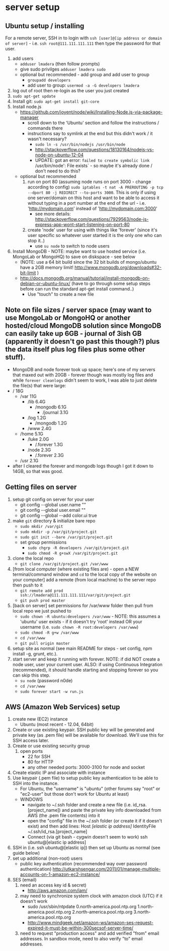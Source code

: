 # server setup

## Ubuntu setup / installing
For a remote server, SSH in to login with `ssh [user]@[ip address or domain of server]` - i.e. `ssh root@111.111.111.111` then type the password for that user.
1. add users
	- `adduser lmadera` (then follow prompts)
	- give sudo privilges `adduser lmadera sudo`
	- optional but recommended - add group and add user to group
		- `groupadd developers`
		- add user to group: `usermod -a -G developers lmadera`
2. log out of root then re-login as the user you just created
3. `sudo apt-get update`
4. Install git: `sudo apt-get install git-core`
5. Install node.js
	- https://github.com/joyent/node/wiki/Installing-Node.js-via-package-manager
		- scroll down to the 'Ubuntu' section and follow the instructions / commands there
		- instructions say to symlink at the end but this didn't work / it wasn't necessary?
			- `sudo ln -s /usr/bin/nodejs /usr/bin/node`
			- http://stackoverflow.com/questions/18130164/nodejs-vs-node-on-ubuntu-12-04
			- UPDATE: got an error: `failed to create symbolic link `/usr/bin/node': File exists` - so maybe it's already done / don't need to do this?
	- optional but recommended
		1. run on port 80 (assuming node runs on port 3000 - change according to config) `sudo iptables -t nat -A PREROUTING -p tcp --dport 80 -j REDIRECT --to-ports 3000`. This is only if using one server/domain on this host and want to be able to access it without typing in a port number at the end of the url - i.e. 'http://mydomain.com' instead of 'http://mydomain.com:3000'
			- see more details: http://stackoverflow.com/questions/7929563/node-js-express-app-wont-start-listening-on-port-80
		2. create 'node' user for using with things like 'forever' (since it's user specific so whatever user started it is the only one who can stop it..)
			- use `su node` to switch to node users
6. Install MongoDB - NOTE: maybe want to use hosted service (i.e. MongoLab or MongoHQ) to save on diskspace - see below
	- (NOTE: use a 64 bit build since the 32 bit builds of mongo/ubuntu have a 2GB memory limit! http://www.mongodb.org/downloads#32-bit-limit )
	- http://docs.mongodb.org/manual/tutorial/install-mongodb-on-debian-or-ubuntu-linux/ (have to go through some setup steps before can run the standard apt-get install command..)
		- Use "touch" to create a new file
		
## Note on file sizes / server space (may want to use MongoLab or MongoHQ or another hosted/cloud MongoDB solution since MongoDB can easily take up 6GB - journal of 3ish GB (apparently it doesn't go past this though?) plus the data itself plus log files plus some other stuff).
- MongoDB and node forever took up space; here's one of my servers that maxed out with 20GB - forever though was mostly log files and while `forever cleanlogs` didn't seem to work, I was able to just delete the file(s) that were large:
- / 18G
	- /var 11G
		- /lib 6.4G
			- /mongodb 6.1G
				- /journal 3.1G
		- /log 1.2G
			- /mongodb 1.2G
		- /www 2.4G
	- /home 5.1G
		- /luke 2.0G
			- /.forever 1.3G
		- /node 2.3G
			- /.forever 2.3G
	- /usr 2.1G
- after I cleared the forever and mongodb logs though I got it down to 14GB, so that was good.


## Getting files on server
1. setup git config on server for your user
	- git config --global user.name "<your name>"
	- git config --global user.email "<your email>"
	- git config --global --add color.ui true
2. make `git` directory & initialize bare repo
	- `sudo mkdir /var/git`
	- `sudo mkdir -p /var/git/project.git`
	- `sudo git init --bare /var/git/project.git`
	- set group permissions
		- `sudo chgrp -R developers /var/git/project.git`
		- `sudo chmod -R g+swX /var/git/project.git`
3. clone the local repo
	- `git clone /var/git/project.git /var/www`
4. [from local computer (where existing files are) - open a NEW terminal/command window and `cd` to the local copy of the website on your computer] add a remote (from local machine) to the server repo then push to it
	- `git remote add prod ssh://lmadera@111.111.111.111/var/git/project.git`
	- `git push prod master`
5. [back on server] set permissions for /var/www folder then pull from local repo we just pushed to
	- `sudo chown -R ubuntu:developers /var/www` - NOTE: this assumes a 'ubuntu' user exists - if it doesn't try 'root' instead OR your username (i.e. `sudo chown -R root:developers /var/www`)
	- `sudo chmod -R g+w /var/www`
	- `cd /var/www`
	- `git pull origin master`
6. setup site as normal (see main README for steps - set config, npm install -g, grunt, etc.).
7. start server and keep it running with forever. NOTE: if did NOT create a node user, user your current user. ALSO: if using Continuous Integration (recommended), it should handle starting and stopping forever so you can skip this step.
	- `su node` (password n0de)
	- `cd /var/www`
	- `sudo forever start -w run.js`


## AWS (Amazon Web Services) setup
1. create new (EC2) instance
	- Ubuntu (most recent - 12.04, 64bit)
2. Create or use existing keypair. SSH public key will be generated and private key (as .pem file) will be available for download. We'll use this for SSH access later.
3. Create or use existing security group
	1. open ports
		- 22 for SSH
		- 80 for HTTP
		- any other needed ports: 3000-3100 for node and socket
4. Create elastic IP and associate with instance
5. Use keypair (.pem file) to setup public key authentication to be able to SSH into the instance.
	-  For Ubuntu, the "username" is "ubuntu" (other forums say "root" or "ec2-user" but those don't work for Ubuntu at least)
	- WINDOWS
		- navigate to ~/.ssh folder and create a new file (i.e. id_rsa.[project_name]) and paste the private key info downloaded from AWS (the .pem file contents) into it
		- open the "config" file in the ~/.ssh folder (or create it if it doesn't exist) and then add lines:
			Host *[elastic ip address]*
				IdentityFile ~/.ssh/id_rsa.[project_name]
		- Connect (via git bash - cygwin doesn't seem to work)
			ssh ubuntu@[elastic ip address]
6. SSH in (i.e. ssh ubuntu@[elastic ip]) then set up Ubuntu as normal (see guide below)
7. set up additional (non-root) users
	- public key authentication (recommended way over password authentication)
		http://utkarshsengar.com/2011/01/manage-multiple-accounts-on-1-amazon-ec2-instance/
8. SES (email)
	1. need an access key id & secret)
		- http://aws.amazon.com/iam/
	2. may need to synchronize system clock with amazon clock (UTC) if it doesn't work
		- sudo /usr/sbin/ntpdate 0.north-america.pool.ntp.org 1.north-america.pool.ntp.org 2.north-america.pool.ntp.org 3.north-america.pool.ntp.org
		- http://www.mindgeek.net/amazon-ws/amazon-ses-request-expired-it-must-be-within-300secsof-server-time/
	3. need to request "production access" and add verified "from" email addresses. In sandbox mode, need to also verify "to" email addresses.